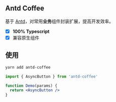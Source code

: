 ## Antd Coffee

基于 [Antd](https://github.com/ant-design/ant-design)，对常用**业务**组件封装扩展，提高开发效率。

- [x] **100% Typescript**
- [x] 兼容原生组件

## 使用

```bash
yarn add antd-coffee
```

```jsx
import { AsyncButton } from 'antd-coffee'

function Demo(params) {
  return <AsyncButton />
}
```
